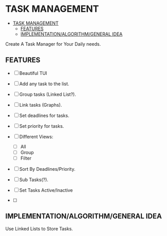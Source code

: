 # TASK MANAGEMENT

<!--toc:start-->

- [TASK MANAGEMENT](#task-management)
  - [FEATURES](#features)
  - [IMPLEMENTATION/ALGORITHM/GENERAL IDEA](#implementationalgorithmgeneral-idea)
  <!--toc:end-->

Create A Task Manager for Your Daily needs.

## FEATURES

- [ ] Beautiful TUI
- [ ] Add any task to the list.
- [ ] Group tasks (Linked List?).
- [ ] Link tasks (Graphs).
- [ ] Set deadlines for tasks.
- [ ] Set priority for tasks.
- [ ] Different Views:

  - [ ] All
  - [ ] Group
  - [ ] Filter

- [ ] Sort By Deadlines/Priority.
- [ ] Sub Tasks(?).
- [ ] Set Tasks Active/Inactive
- [ ]

## IMPLEMENTATION/ALGORITHM/GENERAL IDEA

Use Linked Lists to Store Tasks.
